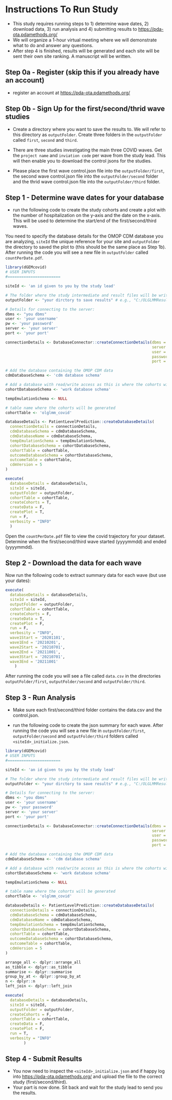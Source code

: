 Instructions To Run Study 
===================
- This study requires running steps to 1) determine wave dates, 2) download data, 3) run analysis and 4) submitting results to https://pda-ota.pdamethods.org/ 
- We will organize a 1-hour virtual meeting where we will demonstrate what to do and answer any questions. 
- After step 4 is finished, results will be generated and each site will be sent their own site ranking.  A manuscript will be written.


## Step 0a - Register (skip this if you already have an account)
- register an account at https://pda-ota.pdamethods.org/

## Step 0b - Sign Up for the first/second/thrid wave studies
- Create a directory where you want to save the results to.  We will refer to this directory as `outputFolder`.  Create three folders in the `outputFolder` called `first`, `second` and `third`. 

- There are three studies investigating the main three COVID waves. Get the `project name` and `inviation code` per wave from the study lead.  This will then enable you to download the control jsons for the studies. 

- Please place the first wave control.json file into the `outputFolder/first`, the second wave control.json file into the `outputFolder/second` folder and the thrid wave control.json file into the `outputFolder/third` folder.

## Step 1 - Determine wave dates for your database
- run the following code to create the study cohorts and create a plot with the number of hospitalization on the y-axis and the date on the x-axis.  This will be used to determine the start/end of the first/second/third waves.

You need to specify the database details for the OMOP CDM database you are analyzing, `siteId` the unique reference for your site and `outputFolder` the directory to saved the plot to (this should be the same place as Step 1b).  After running the code you will see a new file in `outputFolder` called `countPerDate.pdf`.

```r
library(dGEMcovid)
# USER INPUTS
#=======================

siteId <- 'an id given to you by the study lead'

# The folder where the study intermediate and result files will be written:
outputFolder <- "your dirctory to save results" # e.g., "C:/OLGLMMResults"

# Details for connecting to the server:
dbms <- "you dbms"
user <- 'your username'
pw <- 'your password'
server <- 'your server'
port <- 'your port'

connectionDetails <- DatabaseConnector::createConnectionDetails(dbms = dbms,
                                                                server = server,
                                                                user = user,
                                                                password = pw,
                                                                port = port)

# Add the database containing the OMOP CDM data
cdmDatabaseSchema <- 'cdm database schema'

# Add a database with read/write access as this is where the cohorts will be generated
cohortDatabaseSchema <- 'work database schema'

tempEmulationSchema <- NULL

# table name where the cohorts will be generated
cohortTable <- 'olglmm_covid'

databaseDetails <- PatientLevelPrediction::createDatabaseDetails(
  connectionDetails = connectionDetails, 
  cdmDatabaseSchema = cdmDatabaseSchema, 
  cdmDatabaseName = cdmDatabaseSchema,
  tempEmulationSchema = tempEmulationSchema,
  cohortDatabaseSchema = cohortDatabaseSchema,
  cohortTable = cohortTable,
  outcomeDatabaseSchema = cohortDatabaseSchema,
  outcomeTable = cohortTable,
  cdmVersion = 5
)

execute(
  databaseDetails = databaseDetails,
  siteId = siteId,
  outputFolder = outputFolder,
  cohortTable = cohortTable,
  createCohorts = T,
  createData = F,
  createPlot = T,
  run = F,
  verbosity = "INFO"
  )
```

Open the `countPerDate.pdf` file to view the covid trajectory for your dataset.  Determine when the first/second/third wave started (yyyymmdd) and ended (yyyymmdd).


## Step 2 - Download the data for each wave

Now run the following code to extract summary data for each wave (but use your dates):

```r
execute(
  databaseDetails = databaseDetails,
  siteId = siteId,
  outputFolder = outputFolder,
  cohortTable = cohortTable,
  createCohorts = F,
  createData = T,
  createPlot = F,
  run = F,
  verbosity = "INFO",
  wave1Start = '20201101',
  wave1End = '20210201',
  wave2Start = '20210701',
  wave2End = '20211001',
  wave3Start = '20210701',
  wave3End = '20211001' 
    )
```

After running the code you will see a file called `data.csv` in the directories `outputFolder/first`, `outputFolder/second` and `outputFolder/third`.


## Step 3 - Run Analysis
- Make sure each first/second/third folder contains the data.csv and the control.json.

- run the following code to create the json summary for each wave.  After running the code you will see a new file in `outputFolder/first`, `outputFolder/second` and `outputFolder/third` folders called `<siteId>_initialize.json`.

```r
library(dGEMcovid)
# USER INPUTS
#=======================

siteId <- 'an id given to you by the study lead'

# The folder where the study intermediate and result files will be written:
outputFolder <- "your dirctory to save results" # e.g., "C:/OLGLMMResults"

# Details for connecting to the server:
dbms <- "you dbms"
user <- 'your username'
pw <- 'your password'
server <- 'your server'
port <- 'your port'

connectionDetails <- DatabaseConnector::createConnectionDetails(dbms = dbms,
                                                                server = server,
                                                                user = user,
                                                                password = pw,
                                                                port = port)

# Add the database containing the OMOP CDM data
cdmDatabaseSchema <- 'cdm database schema'

# Add a database with read/write access as this is where the cohorts will be generated
cohortDatabaseSchema <- 'work database schema'

tempEmulationSchema <- NULL

# table name where the cohorts will be generated
cohortTable <- 'olglmm_covid'

databaseDetails <- PatientLevelPrediction::createDatabaseDetails(
  connectionDetails = connectionDetails, 
  cdmDatabaseSchema = cdmDatabaseSchema, 
  cdmDatabaseName = cdmDatabaseSchema,
  tempEmulationSchema = tempEmulationSchema,
  cohortDatabaseSchema = cohortDatabaseSchema,
  cohortTable = cohortTable,
  outcomeDatabaseSchema = cohortDatabaseSchema,
  outcomeTable = cohortTable,
  cdmVersion = 5
)

arrange_all <- dplyr::arrange_all
as_tibble <- dplyr::as_tibble
summarise <- dplyr::summarise
group_by_at <- dplyr::group_by_at
n <- dplyr::n
left_join <- dplyr::left_join

execute(
  databaseDetails = databaseDetails,
  siteId = siteId,
  outputFolder = outputFolder,
  createCohorts = F, 
  cohortTable = cohortTable,
  createData = F, 
  createPlot = F, 
  run = T,
  verbosity = "INFO"
        )
```
## Step 4 - Submit Results
- You now need to inspect the `<siteId>_initialize.json` and if happy log into https://pda-ota.pdamethods.org/  and upload the file to the correct study (first/second/third).
- Your part is now done.  Sit back and wait for the study lead to send you the results.
